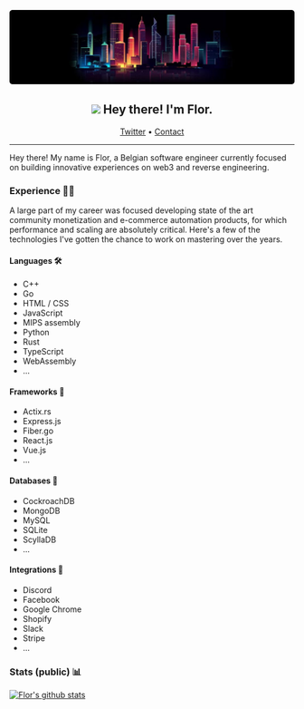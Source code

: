 ![Tokyo](https://github.com/Florrdv/florrdv/blob/master/tokyo-skyline.png?raw=true)
<div>
    <h2 align="center"><img src="https://media.giphy.com/media/hvRJCLFzcasrR4ia7z/giphy.gif" width="20px"> Hey there! I'm Flor.</h2>
    <p align="center">
        <a href="https://twitter.com/florrdv">Twitter<a> •
        <a href="mailto:flor@duck.com">Contact</a>
    </p>
</div>

___

Hey there! My name is Flor, a Belgian software engineer currently focused on building innovative experiences on web3 and reverse engineering.

### Experience 🕵️‍♂️
A large part of my career was focused developing state of the art community monetization and e-commerce automation products, for which performance and scaling are absolutely critical. Here's a few of the technologies I've gotten the chance to work on mastering over the years.

#### Languages 🛠
- C++
- Go
- HTML / CSS
- JavaScript
- MIPS assembly
- Python
- Rust
- TypeScript
- WebAssembly
- ...

#### Frameworks 🧱
- Actix.rs
- Express.js
- Fiber.go
- React.js
- Vue.js
- ...

#### Databases 🧬
- CockroachDB
- MongoDB
- MySQL
- SQLite
- ScyllaDB
- ...

#### Integrations 🔌
- Discord
- Facebook
- Google Chrome
- Shopify
- Slack
- Stripe
- ...
### Stats (public) 📊
[![Flor's github stats](https://github-readme-stats.vercel.app/api?username=florrdv&count_private=true&show_icons=true&theme=tokyonight&hide=stars)](https://github.com/florrdv)
